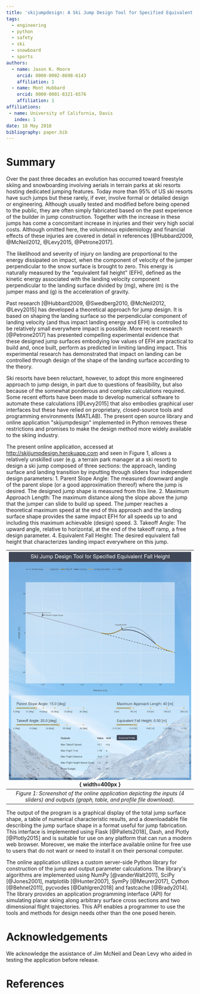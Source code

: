 ```yaml
---
title: 'skijumpdesign: A Ski Jump Design Tool for Specified Equivalent Fall Height'
tags:
  - engineering
  - python
  - safety
  - ski
  - snowboard
  - sports
authors:
  - name: Jason K. Moore
    orcid: 0000-0002-8698-6143
    affiliation: 1
  - name: Mont Hubbard
    orcid: 0000-0001-8321-6576
    affiliation: 1
affiliations:
 - name: University of California, Davis
   index: 1
date: 18 May 2018
bibliography: paper.bib
---
```


# Summary

Over the past three decades an evolution has occurred toward freestyle skiing
and snowboarding involving aerials in terrain parks at ski resorts hosting
dedicated jumping features. Today more than 95% of US ski resorts have such
jumps but these rarely, if ever, involve formal or detailed design or
engineering. Although usually tested and modified before being opened to the
public, they are often simply fabricated based on the past experience of the
builder in jump construction. Together with the increase in these jumps has
come a concomitant increase in injuries and their very high social costs.
Although omitted here, the voluminous epidemiology and financial effects of
these injuries are covered in detail in references [@Hubbard2009,  @McNeil2012,
@Levy2015, @Petrone2017].

The likelihood and severity of injury on landing are proportional to the energy
dissipated on impact, when the component of velocity of the jumper
perpendicular to the snow surface is brought to zero. This energy is naturally
measured by the "equivalent fall height" (EFH), defined as the kinetic energy
associated with the landing velocity component perpendicular to the landing
surface divided by \(mg\), where \(m\) is the jumper mass and \(g\) is the
acceleration of gravity.

Past research [@Hubbard2009, @Swedberg2010, @McNeil2012, @Levy2015] has
developed a theoretical approach for jump design. It is based on shaping the
landing surface so the perpendicular component of landing velocity (and thus
impact landing energy and EFH) is controlled to be relatively small everywhere
impact is possible. More recent research [@Petrone2017] has presented
compelling experimental evidence that these designed jump surfaces embodying
low values of EFH are practical to build and, once built, perform as predicted
in limiting landing impact. This experimental research has demonstrated that
impact on landing can be controlled through design of the shape of the landing
surface according to the theory.

Ski resorts have been reluctant, however, to adopt this more engineered
approach to jump design, in part due to questions of feasibility, but also
because of the somewhat ponderous and complex calculations required. Some
recent efforts have been made to develop numerical software to automate these
calculations [@Levy2015] that also embodies graphical user interfaces but
these have relied on proprietary, closed-source tools and programming
environments (MATLAB). The present open source library and online application
"skijumpdesign" implemented in Python removes these restrictions and promises
to make the design method more widely available to the skiing industry.

The present online application, accessed at http://skijjumpdesign.herokuapp.com
and seen in Figure 1, allows a relatively unskilled user (e.g. a terrain park
manager at a ski resort) to design a ski jump composed of three sections: the
approach, landing surface and landing transition by inputting through sliders
four independent design parameters: 1. Parent Slope Angle: The measured
downward angle of the parent slope (or a good approximation thereof) where the
jump is desired. The designed jump shape is measured from this line. 2. Maximum
Approach Length: The maximum distance along the slope above the jump that the
jumper can slide to build up speed. The jumper reaches a theoretical maximum
speed at the end of this approach and the landing surface shape provides the
same impact EFH for all speeds up to and including this maximum achievable
(design) speed. 3. Takeoff Angle: The upward angle, relative to horizontal, at
the end of the takeoff ramp, a free design parameter. 4. Equivalent Fall
Height: The desired equivalent fall height that characterizes landing impact
everywhere on this jump.

| ![Web Application Screenshot](app-screenshot.jpg){ width=400px } |
|:--:|
| *Figure 1: Screenshot of the online application depicting the inputs (4 sliders) and outputs (graph, table, and profile file download).* |

The output of the program is a graphical display of the total jump surface
shape, a table of numerical characteristic results, and a downloadable file
describing the jump surface shape in a format useful for jump fabrication. This
interface is implemented using Flask [@Pallets2018], Dash, and Plotly
[@Plotly2015] and is suitable for use on any platform that can run a modern web
browser. Moreover, we make the interface available online for free use to
users that do not want or need to install it on their personal computer.

The online application utilizes a custom server-side Python library for
construction of the jump and output parameter calculations. The library's
algorithms are implemented using NumPy [@vanderWalt2011], SciPy [@Jones2001],
matplotlib [@Hunter2007], SymPy [@Meurer2017], Cython [@Behnel2011], pycvodes
[@Dahlgren2018] and fastcache [@Brady2014]. The library provides an application
programming interface (API) for simulating planar skiing along arbitrary
surface cross sections and two dimensional flight trajectories. This API
enables a programmer to use the tools and methods for design needs other than
the one posed herein.

# Acknowledgements

We acknowledge the assistance of Jim McNeil and Dean Levy who aided in testing
the application before release.

# References
